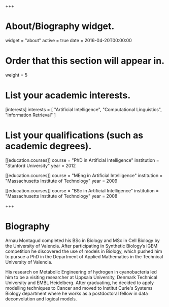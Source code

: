 +++
# About/Biography widget.
widget = "about"
active = true
date = 2016-04-20T00:00:00

# Order that this section will appear in.
weight = 5

# List your academic interests.
[interests]
  interests = [
    "Artificial Intelligence",
    "Computational Linguistics",
    "Information Retrieval"
  ]

# List your qualifications (such as academic degrees).
[[education.courses]]
  course = "PhD in Artificial Intelligence"
  institution = "Stanford University"
  year = 2012

[[education.courses]]
  course = "MEng in Artificial Intelligence"
  institution = "Massachusetts Institute of Technology"
  year = 2009

[[education.courses]]
  course = "BSc in Artificial Intelligence"
  institution = "Massachusetts Institute of Technology"
  year = 2008
 
+++

# Biography

Arnau Montagud completed his BSc in Biology and MSc in Cell Biology by the University of Valencia. After participating in Synthetic Biology’s iGEM competition he discovered the use of models in Biology, which pushed him to pursue a PhD in the Department of Applied Mathematics in the Technical University of Valencia. 

His research on Metabolic Engineering of hydrogen in cyanobacteria led him to be a visiting researcher at Uppsala University, Denmark Technical University and EMBL Heidelberg. After graduating, he decided to apply modelling techniques to Cancer and moved to Institut Curie's Systems Biology department where he works as a postdoctoral fellow in data deconvolution and logical models.
